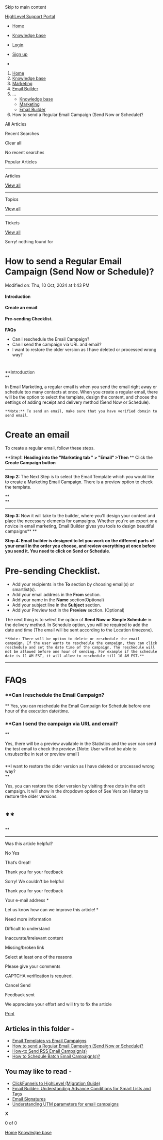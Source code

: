 Skip to main content

[ HighLevel Support Portal ](https://help.gohighlevel.com)

  * [ Home ](/support/home)
  * [ Knowledge base ](/support/solutions)

  * [Login](/support/login)
  * [Sign up](/support/signup)
  * 

  1. [Home](/support/home)
  2. [Knowledge base](/support/solutions)
  3. [Marketing](/support/solutions/48000449565)
  4. [Email Builder](/support/solutions/folders/48000676548)
  5. ... 
     * [Knowledge base](/support/solutions)
     * [Marketing](/support/solutions/48000449565)
     * [Email Builder](/support/solutions/folders/48000676548)
  6. How to send a Regular Email Campaign (Send Now or Schedule)?

All  Articles 

Recent Searches

Clear all

No recent searches

Popular Articles

* * *

Articles

[View all](/support/search/solutions)

* * *

Topics

[View all](/support/search/topics)

* * *

Tickets

[View all](/support/search/tickets)

Sorry! nothing found for   

# How to send a Regular Email Campaign (Send Now or Schedule)?

Modified on: Thu, 10 Oct, 2024 at 1:43 PM

#### Introduction

#### Create an email

#### Pre-sending Checklist.

####   
**FAQs**

  * Can I reschedule the Email Campaign? 
  * Can I send the campaign via URL and email?
  * I want to restore the older version as I have deleted or processed wrong way?

#   
**Introduction  
**

In Email Marketing, a regular email is when you send the email right away or schedule too many contacts at once. When you create a regular email, there will be the option to select the template, design the content, and choose the settings of adding receipt and delivery method (Send Now or Schedule).

    **Note:** To send an email, make sure that you have verified domain to send email.

#   

# **Create an email**

To create a regular email, follow these steps.

**Step1:  **Heading into the "**Marketing tab** " > "**Email"** >Then** ** Click the **Create Campaign button**

****

**Step 2:** The Next Step is to select the Email Template which you would like to create a Marketing Email Campaign. There is a preview option to check the template.

**  
**

** **

**Step 3:** Now it will take to the builder, where you'll design your content and place the necessary elements for campaigns. Whether you're an expert or a novice in email marketing, Email Builder gives you tools to design beautiful campaigns** **

**Step 4:  **Email builder is designed to let you work on the different parts of your email in the order you choose, and review everything at once before you send it. You need to**  click on Send or Schedule**.

# **Pre-sending Checklist.**  

  * Add your recipients in the **To** section by choosing email(s) or smartlist(s).
  * Add your email address in the **From** section. 
  * Add your name in the **Name** section(Optional)
  * Add your subject line in the **Subject** section.
  * Add your Preview text in the **Preview** section. (Optional)

The next thing is to select the option of **Send Now or Simple Schedule** in the delivery method. In Schedule option, you will be required to add the date and time (The email will be sent according to the Location timezone).

    **Note: There will be option to delete or reschedule the email campaign. If the user wants to reschedule the campaign, they can click reschedule and set the date time of the campaign. The reschedule will not be allowed before one hour of sending. For example if the schedule date is 11 AM EST, it will allow to reschedule till 10 AM EST.**   

* * *

# **FAQs**

### **Can I reschedule the Email Campaign?  
** Yes, you can reschedule the Email Campaign for Schedule before one hour of the execution date/time.  

### **Can I send the campaign via URL and email?  
**

Yes, there will be a preview available in the Statistics and the user can send the test email to check the preview. [Note: User will not be able to unsubscribe in test or preview email]

###   
**I want to restore the older version as I have deleted or processed wrong way?  
**

Yes, you can restore the older version by visiting three dots in the edit campaign. It will show in the dropdown option of See Version History to restore the older versions.  

# **  
  
**

** **

Was this article helpful?

No  Yes 

That’s Great!

Thank you for your feedback

Sorry! We couldn't be helpful

Thank you for your feedback

Your e-mail address *

Let us know how can we improve this article! *

Need more information 

Difficult to understand 

Inaccurate/irrelevant content 

Missing/broken link 

Select at least one of the reasons 

Please give your comments 

CAPTCHA verification is required. 

Cancel  Send 

Feedback sent

We appreciate your effort and will try to fix the article

[Print](javascript:print\(\))

## Articles in this folder -

  * [Email Templates vs Email Campaigns](/support/solutions/articles/48001215255-email-templates-vs-email-campaigns)
  * [How to send a Regular Email Campaign (Send Now or Schedule)?](/support/solutions/articles/48001215263-how-to-send-a-regular-email-campaign-send-now-or-schedule-)
  * [How-to Send RSS Email Campaign(s)](/support/solutions/articles/48001215372-how-to-send-rss-email-campaign-s-)
  * [How to Schedule Batch Email Campaign(s)?](/support/solutions/articles/48001215379-how-to-schedule-batch-email-campaign-s-)

## You may like to read -

  * [ClickFunnels to HighLevel (Migration Guide)](/support/solutions/articles/155000003389-clickfunnels-to-highlevel-migration-guide-)
  * [Email Builder: Understanding Advance Conditions for Smart Lists and Tags](/support/solutions/articles/48001223041-email-builder-understanding-advance-conditions-for-smart-lists-and-tags)
  * [Email Signatures](/support/solutions/articles/48000982598-email-signatures)
  * [Understanding UTM parameters for email campaigns](/support/solutions/articles/155000002929-understanding-utm-parameters-for-email-campaigns)

**X**

0 of 0 []()

[Home](/support/home) [Knowledge base](/support/solutions)
